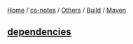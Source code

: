 [Home](https://mengxianbin.github.io) /
[cs-notes](https://mengxianbin.github.io/cs-notes/site) /
[Others](https://mengxianbin.github.io/cs-notes/site/Others) /
[Build](https://mengxianbin.github.io/cs-notes/site/Others/Build) /
[Maven](https://mengxianbin.github.io/cs-notes/site/Others/Build/Maven)

## [dependencies](https://mengxianbin.github.io/cs-notes/site/Others/Build/Maven/dependencies/)
